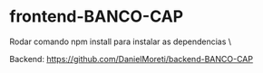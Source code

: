 # frontend-BANCO-CAP

Rodar comando npm install para instalar as dependencias \

Backend: https://github.com/DanielMoreti/backend-BANCO-CAP
